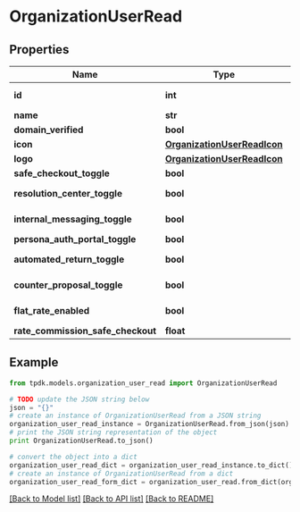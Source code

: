 # OrganizationUserRead



## Properties

Name | Type | Description | Notes
------------ | ------------- | ------------- | -------------
**id** | **int** |  | [optional] [readonly] 
**name** | **str** |  | [optional] 
**domain_verified** | **bool** |  | 
**icon** | [**OrganizationUserReadIcon**](OrganizationUserReadIcon.md) |  | [optional] 
**logo** | [**OrganizationUserReadIcon**](OrganizationUserReadIcon.md) |  | [optional] 
**safe_checkout_toggle** | **bool** |  | 
**resolution_center_toggle** | **bool** |  | [default to True]
**internal_messaging_toggle** | **bool** |  | [default to True]
**persona_auth_portal_toggle** | **bool** |  | 
**automated_return_toggle** | **bool** |  | [default to True]
**counter_proposal_toggle** | **bool** |  | [default to True]
**flat_rate_enabled** | **bool** |  | [optional] [readonly] 
**rate_commission_safe_checkout** | **float** |  | 

## Example

```python
from tpdk.models.organization_user_read import OrganizationUserRead

# TODO update the JSON string below
json = "{}"
# create an instance of OrganizationUserRead from a JSON string
organization_user_read_instance = OrganizationUserRead.from_json(json)
# print the JSON string representation of the object
print OrganizationUserRead.to_json()

# convert the object into a dict
organization_user_read_dict = organization_user_read_instance.to_dict()
# create an instance of OrganizationUserRead from a dict
organization_user_read_form_dict = organization_user_read.from_dict(organization_user_read_dict)
```
[[Back to Model list]](../README.md#documentation-for-models) [[Back to API list]](../README.md#documentation-for-api-endpoints) [[Back to README]](../README.md)


